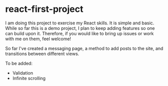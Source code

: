 # react-first-project
I am doing this project to exercise my React skills. It is simple and basic.
While so far this is a demo project, I plan to keep adding features so one can build upon it.
Therefore, if you would like to bring up issues or work with me on them, feel welcome!

So far I've created a messaging page, a method to add posts to the site, and transitions between different views.

To be added:
- Validation
- Infinite scrolling

